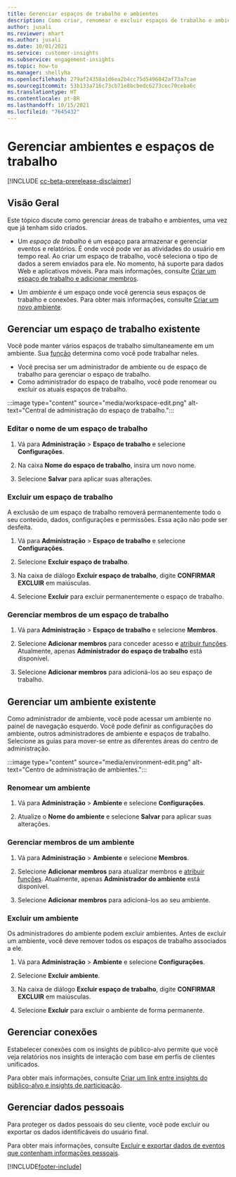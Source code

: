 ```yaml
---
title: Gerenciar espaços de trabalho e ambientes
description: Como criar, renomear e excluir espaços de trabalho e ambientes.
author: jusali
ms.reviewer: mhart
ms.author: jusali
ms.date: 10/01/2021
ms.service: customer-insights
ms.subservice: engagement-insights
ms.topic: how-to
ms.manager: shellyha
ms.openlocfilehash: 279af24358a1d6ea2b4cc75d5496042af73a7cae
ms.sourcegitcommit: 53b133a716c73cb71e8bcbedc6273cec70ceba6c
ms.translationtype: HT
ms.contentlocale: pt-BR
ms.lasthandoff: 10/15/2021
ms.locfileid: "7645432"
---
```

# <a name="manage-environments-and-workspaces"></a>Gerenciar ambientes e espaços de trabalho

[!INCLUDE [cc-beta-prerelease-disclaimer](includes/cc-beta-prerelease-disclaimer.md)]

## <a name="overview"></a>Visão Geral

Este tópico discute como gerenciar áreas de trabalho e ambientes, uma vez que já tenham sido criados. 

- Um *espaço de trabalho* é um espaço para armazenar e gerenciar eventos e relatórios. É onde você pode ver as atividades do usuário em tempo real. Ao criar um espaço de trabalho, você seleciona o tipo de dados a serem enviados para ele. No momento, há suporte para dados Web e aplicativos móveis. Para mais informações, consulte [Criar um espaço de trabalho e adicionar membros](create-workspace.md).

- Um *ambiente* é um espaço onde você gerencia seus espaços de trabalho e conexões. Para obter mais informações, consulte [Criar um novo ambiente](create-new-environment.md).

## <a name="manage-an-existing-workspace"></a>Gerenciar um espaço de trabalho existente

Você pode manter vários espaços de trabalho simultaneamente em um ambiente. Sua [função](user-roles.md) determina como você pode trabalhar neles. 

 - Você precisa ser um administrador de ambiente ou de espaço de trabalho para gerenciar o espaço de trabalho.
 - Como administrador do espaço de trabalho, você pode renomear ou excluir os atuais espaços de trabalho. 

:::image type="content" source="media/workspace-edit.png" alt-text="Central de administração do espaço de trabalho.":::

### <a name="edit-a-workspace-name"></a>Editar o nome de um espaço de trabalho

1. Vá para **Administração** > **Espaço de trabalho** e selecione **Configurações**.

1. Na caixa **Nome do espaço de trabalho**, insira um novo nome.

1. Selecione **Salvar** para aplicar suas alterações.

### <a name="delete-a-workspace"></a>Excluir um espaço de trabalho

A exclusão de um espaço de trabalho removerá permanentemente todo o seu conteúdo, dados, configurações e permissões. Essa ação não pode ser desfeita.

1. Vá para **Administração** > **Espaço de trabalho** e selecione **Configurações**.

1. Selecione **Excluir espaço de trabalho**. 

1. Na caixa de diálogo **Excluir espaço de trabalho**, digite **CONFIRMAR EXCLUIR** em maiúsculas. 

1. Selecione **Excluir** para excluir permanentemente o espaço de trabalho.

### <a name="manage-workspace-members"></a>Gerenciar membros de um espaço de trabalho

1. Vá para **Administração** > **Espaço de trabalho** e selecione **Membros**.

1. Selecione **Adicionar membros** para conceder acesso e [atribuir funções](user-roles.md). Atualmente, apenas **Administrador do espaço de trabalho** está disponível.

1. Selecione **Adicionar membros** para adicioná-los ao seu espaço de trabalho.

## <a name="manage-an-existing-environment"></a>Gerenciar um ambiente existente

Como administrador de ambiente, você pode acessar um ambiente no painel de navegação esquerdo. Você pode definir as configurações do ambiente, outros administradores de ambiente e espaços de trabalho. Selecione as guias para mover-se entre as diferentes áreas do centro de administração.

:::image type="content" source="media/environment-edit.png" alt-text="Centro de administração de ambientes.":::

### <a name="rename-an-environment"></a>Renomear um ambiente

1. Vá para **Administração** > **Ambiente** e selecione **Configurações**.

1. Atualize o **Nome do ambiente** e selecione **Salvar** para aplicar suas alterações.

### <a name="manage-environment-members"></a>Gerenciar membros de um ambiente

1. Vá para **Administração** > **Ambiente** e selecione **Membros**.

1. Selecione **Adicionar membros** para atualizar membros e [atribuir funções](user-roles.md). Atualmente, apenas **Administrador do ambiente** está disponível.

1. Selecione **Adicionar membros** para adicioná-los ao seu ambiente.

### <a name="delete-an-environment"></a>Excluir um ambiente

Os administradores do ambiente podem excluir ambientes. Antes de excluir um ambiente, você deve remover todos os espaços de trabalho associados a ele.

1. Vá para **Administração** > **Ambiente** e selecione **Configurações**.

1. Selecione **Excluir ambiente**. 

1. Na caixa de diálogo **Excluir espaço de trabalho**, digite **CONFIRMAR EXCLUIR** em maiúsculas. 

1. Selecione **Excluir** para excluir o ambiente de forma permanente.

## <a name="manage-connections"></a>Gerenciar conexões

Estabelecer conexões com os insights de público-alvo permite que você veja relatórios nos insights de interação com base em perfis de clientes unificados. 

Para obter mais informações, consulte [Criar um link entre insights do público-alvo e insights de participação](integrate-audience-insights-engagement-insights.md).

## <a name="manage-personal-data"></a>Gerenciar dados pessoais

Para proteger os dados pessoais do seu cliente, você pode excluir ou exportar os dados identificáveis do usuário final.

Para obter mais informações, consulte [Excluir e exportar dados de eventos que contenham informações pessoais](delete-export-personal-data.md).


[!INCLUDE[footer-include](../includes/footer-banner.md)]
